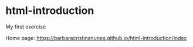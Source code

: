 # html-introduction
My first exercise

Home page: https://barbaracristinanunes.github.io/html-introduction/index
